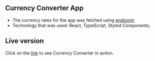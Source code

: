 ## Currency Converter App
- The currency rates for the app was fetched using [endpoint](https://api.currencyfreaks.com/latest);
- Technology that was used: React, TypeScript, Styled Components;

## Live version
Click on the [link](https://dmtrhrytsak.github.io/currency-converter/) to see Currency Converter in action.
